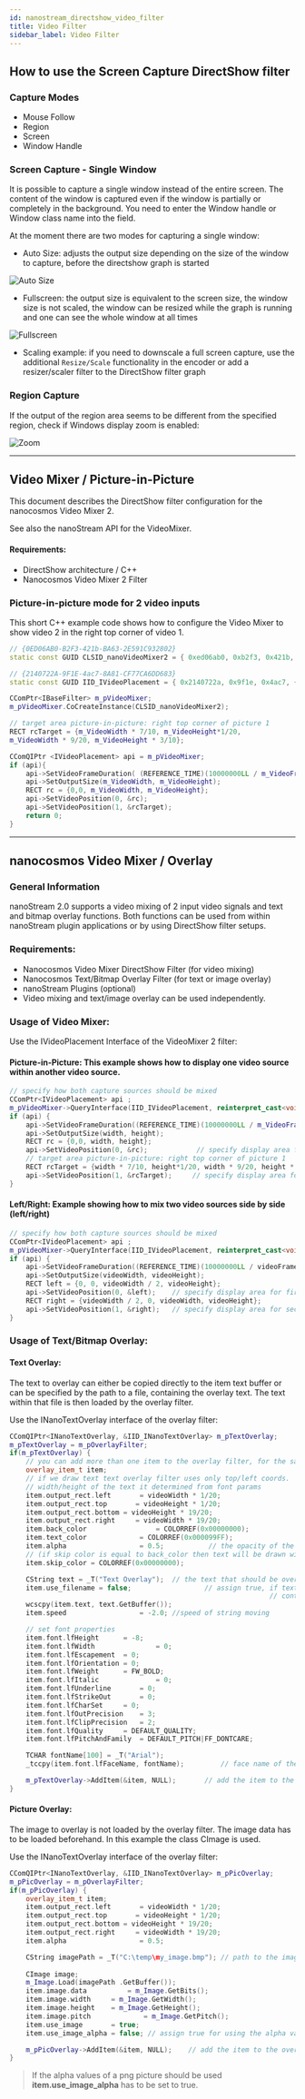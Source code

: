 ```yaml
---
id: nanostream_directshow_video_filter
title: Video Filter
sidebar_label: Video Filter
---
```


## How to use the Screen Capture DirectShow filter

### Capture Modes
  * Mouse Follow
  * Region
  * Screen
  * Window Handle

### Screen Capture - Single Window

It is possible to capture a single window instead of the entire screen. The content of the window is captured even if the window is partially or completely in the background. You need to enter the Window handle or Window class name into the field.

At the moment there are two modes for capturing a single window:
  * Auto Size: adjusts the output size depending on the size of the window to capture, before the directshow graph is started

   ![Auto Size](img/directshow_screen_capture_single_autosize.jpg)
  * Fullscreen: the output size is equivalent to the screen size, the window size is not scaled, the window can be resized while the graph is running and one can see the whole window at all times

  ![Fullscreen](img/directshow_screen_capture_single_fullscreen.jpg)

  * Scaling example: if you need to downscale a full screen capture, use the additional `Resize/Scale` functionality in the encoder or add a resizer/scaler filter to the DirectShow filter graph

### Region Capture

If the output of the region area seems to be different from the specified region, check if Windows display zoom is enabled:

![Zoom](img/directshow_screen_capture_region.jpg)

-----


## Video Mixer / Picture-in-Picture

This document describes the DirectShow filter configuration for the nanocosmos Video Mixer 2.

See also the nanoStream API for the VideoMixer.
#### Requirements:

  * DirectShow architecture / C++
  * Nanocosmos Video Mixer 2 Filter

### Picture-in-picture mode for 2 video inputs

This short C++ example code shows how to configure the Video Mixer to show video 2 in the right top corner of video 1.

```cpp
// {0ED06AB0-B2F3-421b-BA63-2E591C932802}
static const GUID CLSID_nanoVideoMixer2 = { 0xed06ab0, 0xb2f3, 0x421b, { 0xba, 0x63, 0x2e, 0x59, 0x1c, 0x93, 0x28, 0x2 } };

// {2140722A-9F1E-4ac7-8A81-CF77CA6DD683}
static const GUID IID_IVideoPlacement = { 0x2140722a, 0x9f1e, 0x4ac7, { 0x8a, 0x81, 0xcf, 0x77, 0xca, 0x6d, 0xd6, 0x83 } };

CComPtr<IBaseFilter> m_pVideoMixer;
m_pVideoMixer.CoCreateInstance(CLSID_nanoVideoMixer2);

// target area picture-in-picture: right top corner of picture 1
RECT rcTarget = {m_VideoWidth * 7/10, m_VideoHeight*1/20,
m_VideoWidth * 9/20, m_VideoHeight * 3/10};

CComQIPtr <IVideoPlacement> api = m_pVideoMixer;		
if (api){
    api->SetVideoFrameDuration( (REFERENCE_TIME)(10000000LL / m_VideoFrameRate) );
    api->SetOutputSize(m_VideoWidth, m_VideoHeight);
    RECT rc = {0,0, m_VideoWidth, m_VideoHeight};
    api->SetVideoPosition(0, &rc);
    api->SetVideoPosition(1, &rcTarget);
    return 0;
}
```

-----


## nanocosmos Video Mixer / Overlay

### General Information

nanoStream 2.0 supports a video mixing of 2 input video signals and text and bitmap overlay functions. Both functions can be used from within nanoStream plugin applications or by using DirectShow filter setups.

### Requirements:

  * Nanocosmos Video Mixer DirectShow Filter (for video mixing)
  * Nanocosmos Text/Bitmap Overlay Filter (for text or image overlay)
  * nanoStream Plugins (optional)
  * Video mixing and text/image overlay can be used independently.

### Usage of Video Mixer:

Use the IVideoPlacement Interface of the VideoMixer 2 filter:

#### Picture-in-Picture: This example shows how to display one video source within another video source.


```cpp
// specify how both capture sources should be mixed
CComPtr<IVideoPlacement> api ;
m_pVideoMixer->QueryInterface(IID_IVideoPlacement, reinterpret_cast<void**>(&api));
if (api) {
    api->SetVideoFrameDuration((REFERENCE_TIME)(10000000LL / m_VideoFrameRate) );
    api->SetOutputSize(width, height);
    RECT rc = {0,0, width, height};
    api->SetVideoPosition(0, &rc);            // specify display area for first capture source
    // target area picture-in-picture: right top corner of picture 1
    RECT rcTarget = {width * 7/10, height*1/20, width * 9/20, height * 3/10};
    api->SetVideoPosition(1, &rcTarget);	 // specify display area for second capture source
}
```


#### Left/Right: Example showing how to mix two video sources side by side (left/right)


```cpp
// specify how both capture sources should be mixed
CComPtr<IVideoPlacement> api ;
m_pVideoMixer->QueryInterface(IID_IVideoPlacement, reinterpret_cast<void**>(&api));
if (api) {
    api->SetVideoFrameDuration((REFERENCE_TIME)(10000000LL / videoFrameRate));
    api->SetOutputSize(videoWidth, videoHeight);
    RECT left = {0, 0, videoWidth / 2, videoHeight};
    api->SetVideoPosition(0, &left);	// specify display area for first capture source
    RECT right = {videoWidth / 2, 0, videoWidth, videoHeight};
    api->SetVideoPosition(1, &right);	// specify display area for second capture source
}
```


### Usage of Text/Bitmap Overlay:

#### Text Overlay:

The text to overlay can either be copied directly to the item text buffer or can be specified by the path to a file, containing the overlay text. The text within that file is then loaded by the overlay filter.

Use the INanoTextOverlay interface of the overlay filter:


```cpp
CComQIPtr<INanoTextOverlay, &IID_INanoTextOverlay> m_pTextOverlay;
m_pTextOverlay = m_pOverlayFilter;
if(m_pTextOverlay) {
    // you can add more than one item to the overlay filter, for the sake of simplicity we add only one item here
    overlay_item_t item;
    // if we draw text text overlay filter uses only top/left coords.
    // width/height of the text it determined from font params
    item.output_rect.left       = videoWidth * 1/20;
    item.output_rect.top       = videoHeight * 1/20;
    item.output_rect.bottom = videoHeight * 19/20;
    item.output_rect.right     = videoWidth * 19/20;
    item.back_color 	            = COLORREF(0x00000000);
    item.text_color	            = COLORREF(0x000099FF);
    item.alpha		            = 0.5;           // the opacity of the overlay text
    // (if skip color is equal to back_color then text will be drawn without background color)
    item.skip_color = COLORREF(0x00000000);

    CString text = _T("Text Overlay");	// the text that should be overlayed
    item.use_filename = false;	                // assign true, if text specifies a path to a file,
                                                                // containing text
    wcscpy(item.text, text.GetBuffer());
    item.speed			        = -2.0;	//speed of string moving

    // set font properties
    item.font.lfHeight		= -8;
    item.font.lfWidth		        = 0;
    item.font.lfEscapement	= 0;
    item.font.lfOrientation	= 0;
    item.font.lfWeight		= FW_BOLD;
    item.font.lfItalic		        = 0;
    item.font.lfUnderline		= 0;
    item.font.lfStrikeOut		= 0;
    item.font.lfCharSet		= 0;
    item.font.lfOutPrecision	= 3;
    item.font.lfClipPrecision	= 2;
    item.font.lfQuality		= DEFAULT_QUALITY;
    item.font.lfPitchAndFamily	= DEFAULT_PITCH|FF_DONTCARE;

    TCHAR fontName[100] = _T("Arial");
    _tccpy(item.font.lfFaceName, fontName);	        // face name of the font

    m_pTextOverlay->AddItem(&item, NULL);		// add the item to the overlay filter
}
```


#### Picture Overlay: 

The image to overlay is not loaded by the overlay filter. The image data has to be loaded beforehand. In this example the class CImage is used.

Use the INanoTextOverlay interface of the overlay filter:


```cpp
CComQIPtr<INanoTextOverlay, &IID_INanoTextOverlay> m_pPicOverlay;
m_pPicOverlay = m_pOverlayFilter;
if(m_pPicOverlay) {
    overlay_item_t item;
    item.output_rect.left       = videoWidth * 1/20;
    item.output_rect.top       = videoHeight * 1/20;
    item.output_rect.bottom = videoHeight * 19/20;
    item.output_rect.right     = videoWidth * 19/20;
    item.alpha		            = 0.5;

    CString imagePath = _T("C:\temp\my_image.bmp");	// path to the image - .png and .jpg
                                                                                        // is also possible
    CImage image;
    m_Image.Load(imagePath .GetBuffer());
    item.image.data	         = m_Image.GetBits();
    item.image.width	 = m_Image.GetWidth();
    item.image.height	 = m_Image.GetHeight();
    item.image.pitch	         = m_Image.GetPitch();
    item.use_image		 = true;
    item.use_image_alpha = false; // assign true for using the alpha value of png images

    m_pPicOverlay->AddItem(&item, NULL);	// add the item to the overlay filter
}
```

>  If the alpha values of a png picture should be used **item.use_image_alpha** has to be set to true.